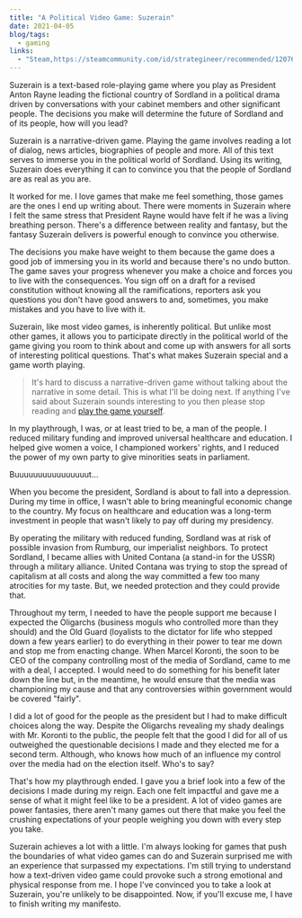 ```yaml
---
title: "A Political Video Game: Suzerain"
date: 2021-04-05
blog/tags:
  - gaming
links:
  - "Steam,https://steamcommunity.com/id/strategineer/recommended/1207650"
---
```


Suzerain is a text-based role-playing game where you play as President Anton
Rayne leading the fictional country of Sordland in a political drama driven by
conversations with your cabinet members and other significant people. The
decisions you make will determine the future of Sordland and of its people, how
will you lead?

Suzerain is a narrative-driven game. Playing the game involves reading a lot of
dialog, news articles, biographies of people and more. All of this text serves
to immerse you in the political world of Sordland. Using its writing, Suzerain
does everything it can to convince you that the people of Sordland are as real
as you are.

It worked for me. I love games that make me feel something, those games are the
ones I end up writing about. There were moments in Suzerain where I felt the
same stress that President Rayne would have felt if he was a living breathing
person. There's a difference between reality and fantasy, but the fantasy
Suzerain delivers is powerful enough to convince you otherwise.

The decisions you make have weight to them because the game does a good job of
immersing you in its world and because there's no undo button. The game saves
your progress whenever you make a choice and forces you to live with the
consequences. You sign off on a draft for a revised constitution without knowing
all the ramifications, reporters ask you questions you don't have good answers
to and, sometimes, you make mistakes and you have to live with it.

Suzerain, like most video games, is inherently political. But unlike most other
games, it allows you to participate directly in the political world of the game
giving you room to think about and come up with answers for all sorts of
interesting political questions. That's what makes Suzerain special and a game
worth playing.

> It's hard to discuss a narrative-driven game without talking about the
> narrative in some detail. This is what I'll be doing next. If anything I've
> said about Suzerain sounds interesting to you then please stop reading and
> [play the game yourself](https://store.steampowered.com/app/1207650/Suzerain/).

In my playthrough, I was, or at least tried to be, a man of the people. I
reduced military funding and improved universal healthcare and education. I
helped give women a voice, I championed workers' rights, and I reduced the power
of my own party to give minorities seats in parliament.

Buuuuuuuuuuuuuuuut...

When you become the president, Sordland is about to fall into a depression.
During my time in office, I wasn't able to bring meaningful economic change to
the country. My focus on healthcare and education was a long-term investment in
people that wasn't likely to pay off during my presidency.

By operating the military with reduced funding, Sordland was at risk of possible
invasion from Rumburg, our imperialist neighbors. To protect Sordland, I became
allies with United Contana (a stand-in for the USSR) through a military
alliance. United Contana was trying to stop the spread of capitalism at all
costs and along the way committed a few too many atrocities for my taste. But,
we needed protection and they could provide that.

Throughout my term, I needed to have the people support me because I expected
the Oligarchs (business moguls who controlled more than they should) and the Old
Guard (loyalists to the dictator for life who stepped down a few years earlier)
to do everything in their power to tear me down and stop me from enacting
change. When Marcel Koronti, the soon to be CEO of the company controlling most
of the media of Sordland, came to me with a deal, I accepted. I would need to do
something for his benefit later down the line but, in the meantime, he would
ensure that the media was championing my cause and that any controversies within
government would be covered "fairly".

I did a lot of good for the people as the president but I had to make difficult
choices along the way. Despite the Oligarchs revealing my shady dealings with
Mr. Koronti to the public, the people felt that the good I did for all of us
outweighed the questionable decisions I made and they elected me for a second
term. Although, who knows how much of an influence my control over the media had
on the election itself. Who's to say?

That's how my playthrough ended. I gave you a brief look into a few of the
decisions I made during my reign. Each one felt impactful and gave me a sense of
what it might feel like to be a president. A lot of video games are power
fantasies, there aren't many games out there that make you feel the crushing
expectations of your people weighing you down with every step you take.

Suzerain achieves a lot with a little. I'm always looking for games that push
the boundaries of what video games can do and Suzerain surprised me with an
experience that surpassed my expectations. I'm still trying to understand how a
text-driven video game could provoke such a strong emotional and physical
response from me. I hope I've convinced you to take a look at Suzerain, you're
unlikely to be disappointed. Now, if you'll excuse me, I have to finish writing
my manifesto.
